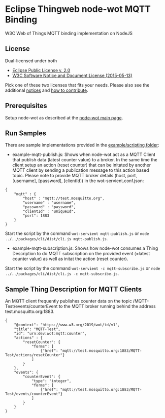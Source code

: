 # Eclipse Thingweb node-wot MQTT Binding

W3C Web of Things MQTT binding implementation on NodeJS

## License

Dual-licensed under both

* [Eclipse Public License v. 2.0](http://www.eclipse.org/legal/epl-2.0)
* [W3C Software Notice and Document License (2015-05-13)](https://www.w3.org/Consortium/Legal/2015/copyright-software-and-document)

Pick one of these two licenses that fits your needs.
Please also see the additional [notices](NOTICE.md) and [how to contribute](CONTRIBUTING.md).

## Prerequisites

Setup node-wot as described at the [node-wot main page](./../../README.md).

## Run Samples

There are sample implementations provided in the [example/scripting folder](https://github.com/eclipse/thingweb.node-wot/tree/master/examples/scripts):

* example-mqtt-publish.js: Shows when node-wot act as a MQTT Client that publish data (latest counter value) to a broker. In the same time the client setup an action (reset counter) that can be initated by another MQTT client by sending a publication message to this action based topic. Please note to provide MQTT broker details (host, port, [username], [password], [clientId]) in the wot-servient.conf.json:


```
{
    "mqtt" : {
        "host" : "mqtt://test.mosquitto.org",
        "username" : "username",
        "password" : "password",
		"clientId" : "uniqueId",
        "port": 1883 
    }
}

```

Start the script by the command `wot-servient mqtt-publish.js` or `node ../../packages/cli/dist/cli.js mqtt-publish.js`.

* example-mqtt-subscription.js: Shows how node-wot consumes a Thing Description to do MQTT subscription on the provided event (=latest counter value) as well as initat the action (reset counter).

Start the script by the command `wot-servient -c mqtt-subscribe.js` or `node ../../packages/cli/dist/cli.js -c mqtt-subscribe.js`.


## Sample Thing Description for MQTT Clients

An MQTT client frequently publishes counter data on the topic /MQTT-Test/events/counterEvent to the MQTT broker running behind the address test.mosquitto.org:1883.

```
{
    "@context": "https://www.w3.org/2019/wot/td/v1",
    "title": "MQTT-Test",
    "id": "urn:dev:wot:mqtt:counter",
    "actions" : {
        "resetCounter": {
            "forms": [
                {"href": "mqtt://test.mosquitto.org:1883/MQTT-Test/actions/resetCounter"}
            ]
        }
    }, 
    "events": {
        "counterEvent": {
            "type": "integer",
            "forms": [
                {"href": "mqtt://test.mosquitto.org:1883/MQTT-Test/events/counterEvent"}
            ]
        } 
    } 
}
```
